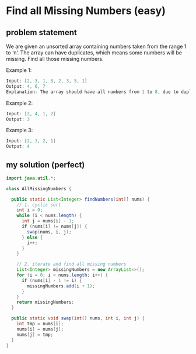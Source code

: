 # Find all Missing Numbers (easy)

## problem statement

We are given an unsorted array containing numbers taken from the range 1 to ‘n’. The array can have duplicates, which means some numbers will be missing. Find all those missing numbers.

Example 1:

```java
Input: [2, 3, 1, 8, 2, 3, 5, 1]
Output: 4, 6, 7
Explanation: The array should have all numbers from 1 to 8, due to duplicates 4, 6, and 7 are missing.
```

Example 2:

```java
Input: [2, 4, 1, 2]
Output: 3
```

Example 3:

```java
Input: [2, 3, 2, 1]
Output: 4
```

## my solution (perfect)

```java
import java.util.*;

class AllMissingNumbers {

  public static List<Integer> findNumbers(int[] nums) {
    // 1. cyclic sort
    int i = 0;
    while (i < nums.length) {
      int j = nums[i] - 1;
      if (nums[i] != nums[j]) {
        swap(nums, i, j);
      } else {
        i++;
      }
    }

    // 2. iterate and find all missing numbers
    List<Integer> missingNumbers = new ArrayList<>();
    for (i = 0; i < nums.length; i++) {
      if (nums[i] - 1 != i) {
        missingNumbers.add(i + 1);
      }
    }
    return missingNumbers;
  }

  public static void swap(int[] nums, int i, int j) {
    int tmp = nums[i];
    nums[i] = nums[j];
    nums[j] = tmp;
  }
}
```
